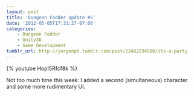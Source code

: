 ```yaml
---
layout: post
title: 'Dungeon Fodder Update #5'
date: '2012-05-05T17:31:27-07:00'
categories:
    - Dungeon Fodder
    - Unity3D
    - Game Development
tumblr_url: http://jorgenpt.tumblr.com/post/22482234500/its-a-party
---
```

{% youtube HopI5Rfcf8k %}

Not too much time this week: I added a second (simultaneous) character and some more rudimentary UI.
